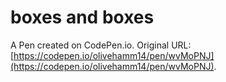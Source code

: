 # boxes and boxes

A Pen created on CodePen.io. Original URL: [https://codepen.io/olivehamm14/pen/wvMoPNJ](https://codepen.io/olivehamm14/pen/wvMoPNJ).


